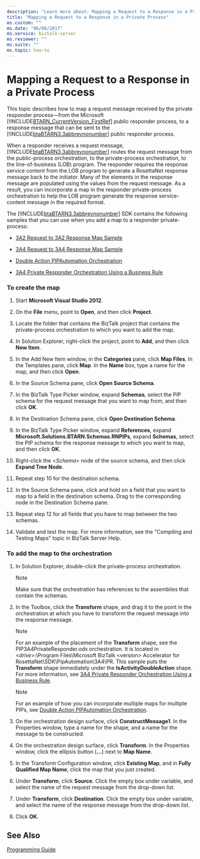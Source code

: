 ```yaml
---
description: "Learn more about: Mapping a Request to a Response in a Private Process"
title: "Mapping a Request to a Response in a Private Process"
ms.custom: ""
ms.date: "06/08/2017"
ms.service: biztalk-server
ms.reviewer: ""
ms.suite: ""
ms.topic: how-to
---
```

# Mapping a Request to a Response in a Private Process
This topic describes how to map a request message received by the private responder process—from the Microsoft [!INCLUDE[BTARN_CurrentVersion_FirstRef](../../includes/btarn-currentversion-firstref-md.md)] public responder process, to a response message that can be sent to the [!INCLUDE[btaBTARN3.3abbrevnonumber](../../includes/btabtarn3-3abbrevnonumber-md.md)] public responder process.  
  
 When a responder receives a request message, [!INCLUDE[btaBTARN3.3abbrevnonumber](../../includes/btabtarn3-3abbrevnonumber-md.md)] routes the request message from the public-process orchestration, to the private-process orchestration, to the line-of-business (LOB) program. The responder requires the response service content from the LOB program to generate a RosettaNet response message back to the initiator. Many of the elements in the response message are populated using the values from the request message. As a result, you can incorporate a map in the responder private-process orchestration to help the LOB program generate the response service-content message in the required format.  
  
 The [!INCLUDE[btaBTARN3.3abbrevnonumber](../../includes/btabtarn3-3abbrevnonumber-md.md)] SDK contains the following samples that you can use when you add a map to a responder private-process:  
  
-   [3A2 Request to 3A2 Response Map Sample](../../adapters-and-accelerators/accelerator-rosettanet/3a2-request-to-3a2-response-map-sample.md)  
  
-   [3A4 Request to 3A4 Response Map Sample](../../adapters-and-accelerators/accelerator-rosettanet/3a4-request-to-3a4-response-map-sample.md)  
  
-   [Double Action PIPAutomation Orchestration](../../adapters-and-accelerators/accelerator-rosettanet/double-action-pipautomation-orchestration.md)  
  
-   [3A4 Private Responder Orchestration Using a Business Rule](../../adapters-and-accelerators/accelerator-rosettanet/3a4-private-responder-orchestration-using-a-business-rule.md)  
  
### To create the map  
  
1.  Start **Microsoft Visual Studio 2012**.  
  
2.  On the **File** menu, point to **Open**, and then click **Project**.  
  
3.  Locate the folder that contains the BizTalk project that contains the private-process orchestration to which you want to add the map.  
  
4.  In Solution Explorer, right-click the project, point to **Add**, and then click **New Item**.  
  
5.  In the Add New Item window, in the **Categories** pane, click **Map Files**. In the Templates pane, click **Map**. In the **Name** box, type a name for the map, and then click **Open**.  
  
6.  In the Source Schema pane, click **Open Source Schema**.  
  
7.  In the BizTalk Type Picker window, expand **Schemas**, select the PIP schema for the request message that you want to map from, and then click **OK**.  
  
8.  In the Destination Schema pane, click **Open Destination Schema**.  
  
9. In the BizTalk Type Picker window, expand **References**, expand **Microsoft.Solutions.BTARN.Schemas.RNPIPs**, expand **Schemas**, select the PIP schema for the response message to which you want to map, and then click **OK**.  
  
10. Right-click the \<*Schema*\> node of the source schema, and then click **Expand Tree Node**.  
  
11. Repeat step 10 for the destination schema.  
  
12. In the Source Schema pane, click and hold on a field that you want to map to a field in the destination schema. Drag to the corresponding node in the Destination Schema pane.  
  
13. Repeat step 12 for all fields that you have to map between the two schemas.  
  
14. Validate and test the map. For more information, see the "Compiling and Testing Maps" topic in BizTalk Server Help.  
  
### To add the map to the orchestration  
  
1.  In Solution Explorer, double-click the private-process orchestration.  
  
    > [!NOTE]
    >  Make sure that the orchestration has references to the assemblies that contain the schemas.  
  
2.  In the Toolbox, click the **Transform** shape, and drag it to the point in the orchestration at which you have to transform the request message into the response message.  
  
    > [!NOTE]
    >  For an example of the placement of the **Transform** shape, see the PIP3A4PrivateResponder.odx orchestration. It is located in \<*drive*\>:\Program Files\Microsoft BizTalk \<version\> Accelerator for RosettaNet\SDK\PipAutomation\3A4\PR. This sample puts the **Transform** shape immediately under the **IsActivityDoubleAction** shape. For more information, see [3A4 Private Responder Orchestration Using a Business Rule](../../adapters-and-accelerators/accelerator-rosettanet/3a4-private-responder-orchestration-using-a-business-rule.md).  
  
    > [!NOTE]
    >  For an example of how you can incorporate multiple maps for multiple PIPs, see [Double Action PIPAutomation Orchestration](../../adapters-and-accelerators/accelerator-rosettanet/double-action-pipautomation-orchestration.md).  
  
3.  On the orchestration design surface, click **ConstructMessage1**. In the Properties window, type a name for the shape, and a name for the message to be constructed.  
  
4.  On the orchestration design surface, click **Transform**. In the Properties window, click the ellipsis button (**...**) next to **Map Name**.  
  
5.  In the Transform Configuration window, click **Existing Map**, and in **Fully Qualified Map Name**, click the map that you just created.  
  
6.  Under **Transform**, click **Source**. Click the empty box under variable, and select the name of the request message from the drop-down list.  
  
7.  Under **Transform**, click **Destination**. Click the empty box under variable, and select the name of the response message from the drop-down list.  
  
8.  Click **OK**.  
  
## See Also  
 [Programming Guide](../../adapters-and-accelerators/accelerator-rosettanet/programming-guide2.md)
